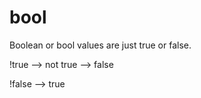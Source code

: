 # bool

Boolean or bool values are just true or false.

!true --> not true --> false

!false --> true
